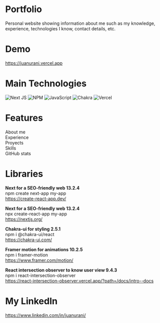 # Portfolio

Personal website showing information about me such as my knowledge, experience, technologies I know, contact details, etc.

# Demo

https://juanurani.vercel.app

# Main Technologies

![Next JS](https://img.shields.io/badge/Next-black?style=for-the-badge&logo=next.js&logoColor=white)
![NPM](https://img.shields.io/badge/NPM-%23CB3837.svg?style=for-the-badge&logo=npm&logoColor=white)
![JavaScript](https://img.shields.io/badge/javascript-%23323330.svg?style=for-the-badge&logo=javascript&logoColor=%23F7DF1E)
![Chakra](https://img.shields.io/badge/chakra-%234ED1C5.svg?style=for-the-badge&logo=chakraui&logoColor=white)
![Vercel](https://img.shields.io/badge/vercel-%23000000.svg?style=for-the-badge&logo=vercel&logoColor=white)

# Features

About me<br>
Experience<br>
Proyects<br>
Skills<br>
GitHub stats<br>

# Libraries

**Next for a SEO-friendly web 13.2.4**<br>
npm create next-app my-app<br>
https://create-react-app.dev/

**Next for a SEO-friendly web 13.2.4**<br>
npx create-react-app my-app<br>
https://nextjs.org/

**Chakra-ui for styling 2.5.1**<br>
npm i @chakra-ui/react<br>
https://chakra-ui.com/

**Framer motion for animations 10.2.5**<br>
npm i framer-motion<br>
https://www.framer.com/motion/

**React intersection observer to know user view 9.4.3**<br>
npm i react-intersection-observer<br>
https://react-intersection-observer.vercel.app/?path=/docs/intro--docs

# My LinkedIn

https://www.linkedin.com/in/juanurani/
